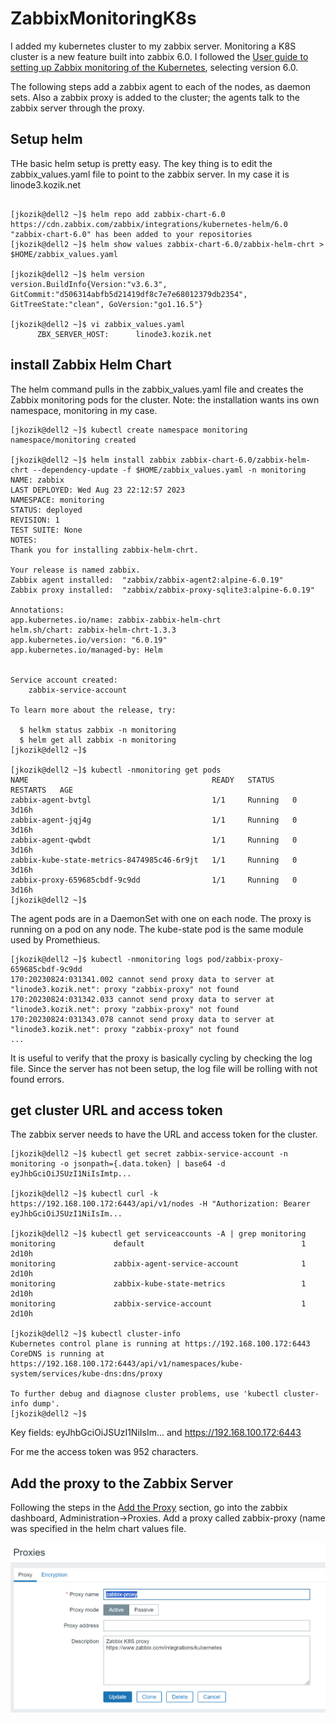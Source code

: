 # ZabbixMonitoringK8s
I added my kubernetes cluster to my zabbix server.  Monitoring a K8S cluster is a new feature built into zabbix 6.0. 
I followed the [User guide to setting up Zabbix monitoring of the Kubernetes](https://www.zabbix.com/integrations/kubernetes), selecting version 6.0.

The following steps add a zabbix agent to each of the nodes, as daemon sets.  Also a zabbix proxy is added to the cluster; the agents talk to the zabbix server through the proxy. 

## Setup helm
THe basic helm setup is pretty easy.  The key thing is to edit the zabbix_values.yaml file to point to the zabbix server. In my case it is linode3.kozik.net
```

[jkozik@dell2 ~]$ helm repo add zabbix-chart-6.0  https://cdn.zabbix.com/zabbix/integrations/kubernetes-helm/6.0
"zabbix-chart-6.0" has been added to your repositories
[jkozik@dell2 ~]$ helm show values zabbix-chart-6.0/zabbix-helm-chrt > $HOME/zabbix_values.yaml

[jkozik@dell2 ~]$ helm version
version.BuildInfo{Version:"v3.6.3", GitCommit:"d506314abfb5d21419df8c7e7e68012379db2354", GitTreeState:"clean", GoVersion:"go1.16.5"}

[jkozik@dell2 ~]$ vi zabbix_values.yaml
      ZBX_SERVER_HOST:      linode3.kozik.net

```

## install Zabbix Helm Chart
The helm command pulls in the zabbix_values.yaml file and creates the Zabbix monitoring pods for the cluster.  Note: the installation wants ins own namespace, monitoring in my case.
```
[jkozik@dell2 ~]$ kubectl create namespace monitoring
namespace/monitoring created

[jkozik@dell2 ~]$ helm install zabbix zabbix-chart-6.0/zabbix-helm-chrt --dependency-update -f $HOME/zabbix_values.yaml -n monitoring
NAME: zabbix
LAST DEPLOYED: Wed Aug 23 22:12:57 2023
NAMESPACE: monitoring
STATUS: deployed
REVISION: 1
TEST SUITE: None
NOTES:
Thank you for installing zabbix-helm-chrt.

Your release is named zabbix.
Zabbix agent installed:  "zabbix/zabbix-agent2:alpine-6.0.19"
Zabbix proxy installed:  "zabbix/zabbix-proxy-sqlite3:alpine-6.0.19"

Annotations:
app.kubernetes.io/name: zabbix-zabbix-helm-chrt
helm.sh/chart: zabbix-helm-chrt-1.3.3
app.kubernetes.io/version: "6.0.19"
app.kubernetes.io/managed-by: Helm


Service account created:
    zabbix-service-account

To learn more about the release, try:

  $ helkm status zabbix -n monitoring
  $ helm get all zabbix -n monitoring
[jkozik@dell2 ~]$

[jkozik@dell2 ~]$ kubectl -nmonitoring get pods
NAME                                         READY   STATUS    RESTARTS   AGE
zabbix-agent-bvtgl                           1/1     Running   0          3d16h
zabbix-agent-jqj4g                           1/1     Running   0          3d16h
zabbix-agent-qwbdt                           1/1     Running   0          3d16h
zabbix-kube-state-metrics-8474985c46-6r9jt   1/1     Running   0          3d16h
zabbix-proxy-659685cbdf-9c9dd                1/1     Running   0          3d16h
[jkozik@dell2 ~]$

```
The agent pods are in a DaemonSet with one on each node.  The proxy is running on a pod on any node. The kube-state pod is the same module used by Promethieus. 

```
[jkozik@dell2 ~]$ kubectl -nmonitoring logs pod/zabbix-proxy-659685cbdf-9c9dd
170:20230824:031341.002 cannot send proxy data to server at "linode3.kozik.net": proxy "zabbix-proxy" not found
170:20230824:031342.033 cannot send proxy data to server at "linode3.kozik.net": proxy "zabbix-proxy" not found
170:20230824:031343.078 cannot send proxy data to server at "linode3.kozik.net": proxy "zabbix-proxy" not found
...
```
It is useful to verify that the proxy is basically cycling by checking the log file.  Since the server has not been setup, the log file will be rolling with not found errors.

## get cluster URL and access token
The zabbix server needs to have the URL and access token for the cluster.  
```
[jkozik@dell2 ~]$ kubectl get secret zabbix-service-account -n monitoring -o jsonpath={.data.token} | base64 -d
eyJhbGciOiJSUzI1NiIsImtp...

[jkozik@dell2 ~]$ kubectl curl -k https://192.168.100.172:6443/api/v1/nodes -H "Authorization: Bearer
eyJhbGciOiJSUzI1NiIsIm...

[jkozik@dell2 ~]$ kubectl get serviceaccounts -A | grep monitoring
monitoring             default                                   1         2d10h
monitoring             zabbix-agent-service-account              1         2d10h
monitoring             zabbix-kube-state-metrics                 1         2d10h
monitoring             zabbix-service-account                    1         2d10h

[jkozik@dell2 ~]$ kubectl cluster-info
Kubernetes control plane is running at https://192.168.100.172:6443
CoreDNS is running at https://192.168.100.172:6443/api/v1/namespaces/kube-system/services/kube-dns:dns/proxy

To further debug and diagnose cluster problems, use 'kubectl cluster-info dump'.
[jkozik@dell2 ~]$
```
Key fields:  eyJhbGciOiJSUzI1NiIsIm... and https://192.168.100.172:6443

For me the access token was 952 characters.

## Add the proxy to the Zabbix Server
Following the steps in the [Add the Proxy](https://blog.zabbix.com/monitoring-kubernetes-with-zabbix/25055/#add-the-proxy) section, go into the zabbix dashboard, Administration->Proxies. Add a proxy called zabbix-proxy (name was specified in the helm chart values file.

![](images/AddZabbixProxy082723.png)













